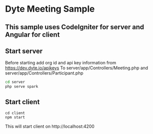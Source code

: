 # Dyte Meeting Sample

This sample uses CodeIgniter for server and Angular for client
---

## Start server

Before starting add org id and api key information from https://dev.dyte.io/apikeys
To server/app/Controllers/Meeting.php and server/app/Controllers/Participant.php

```bash
cd server
php serve spark
```

## Start client
```
cd client
npm start
```

This will start client on http://localhost:4200